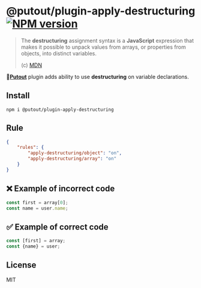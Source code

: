 # @putout/plugin-apply-destructuring [![NPM version][NPMIMGURL]][NPMURL]

[NPMIMGURL]: https://img.shields.io/npm/v/@putout/plugin-apply-destructuring.svg?style=flat&longCache=true
[NPMURL]: https://npmjs.org/package/@putout/plugin-apply-destructuring"npm"

> The **destructuring** assignment syntax is a **JavaScript** expression that makes it possible to unpack values from arrays, or properties from objects, into distinct variables.
>
> (c) [MDN](https://developer.mozilla.org/en-US/docs/Web/JavaScript/Reference/Operators/Destructuring_assignment)

🐊[**Putout**](https://github.com/coderaiser/putout) plugin adds ability to use **destructuring** on variable declarations.

## Install

```
npm i @putout/plugin-apply-destructuring
```

## Rule

```json
{
    "rules": {
        "apply-destructuring/object": "on",
        "apply-destructuring/array": "on"
    }
}
```

## ❌ Example of incorrect code

```js
const first = array[0];
const name = user.name;
```

## ✅ Example of correct code

```js
const [first] = array;
const {name} = user;
```

## License

MIT

